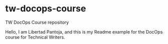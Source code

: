 # tw-docops-course
TW DocOps Course repository

Hello, I am Libertad Pantoja, and this is my Readme example for the DocOps course for Technical Writers. 